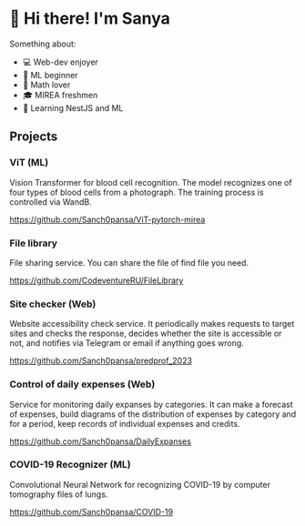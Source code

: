 # 👋 Hi there! I'm Sanya

Something about:
- 💻 Web-dev enjoyer
- 🤖 ML beginner
- 🔢 Math lover
- 🎓 MIREA freshmen
- 🌱 Learning NestJS and ML

## Projects
### ViT (ML)
Vision Transformer for blood cell recognition. The model recognizes one of four types of blood cells from a photograph. The training process is controlled via WandB.

https://github.com/Sanch0pansa/ViT-pytorch-mirea

### File library
File sharing service. You can share the file of find file you need.

https://github.com/CodeventureRU/FileLibrary

### Site checker (Web)
Website accessibility check service. It periodically makes requests to target sites and checks the response, decides whether the site is accessible or not, and notifies via Telegram or email if anything goes wrong.

https://github.com/Sanch0pansa/predprof_2023

### Control of daily expenses (Web)
Service for monitoring daily expanses by categories. It can make a forecast of expenses, build diagrams of the distribution of expenses by category and for a period, keep records of individual expenses and credits.

https://github.com/Sanch0pansa/DailyExpanses

### COVID-19 Recognizer (ML)
Convolutional Neural Network for recognizing COVID-19 by computer tomography files of lungs.

https://github.com/Sanch0pansa/COVID-19
